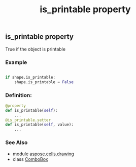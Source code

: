 ﻿---
title: is_printable property
second_title: Aspose.Cells for Python via .NET API References
description: 
type: docs
weight: 620
url: /aspose.cells.drawing/combobox/is_printable/
is_root: false
---

## is_printable property


True if the object is printable

### Example 


```python

if shape.is_printable:
    shape.is_printable = False

```
### Definition:
```python
@property
def is_printable(self):
    ...
@is_printable.setter
def is_printable(self, value):
    ...
```

### See Also
* module [aspose.cells.drawing](../../)
* class [ComboBox](/cells/python-net/aspose.cells.drawing/combobox)
